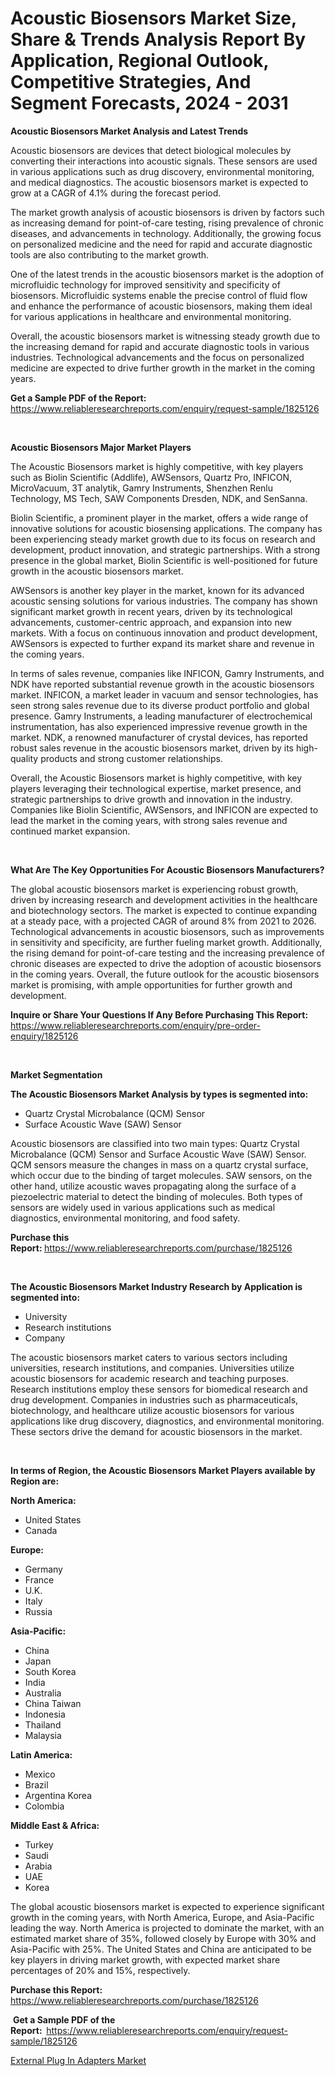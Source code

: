 <p><h1>Acoustic Biosensors Market Size, Share & Trends Analysis Report By Application, Regional Outlook, Competitive Strategies, And Segment Forecasts, 2024 - 2031</h1></p><p><strong>Acoustic Biosensors Market Analysis and Latest Trends</strong></p>
<p><p>Acoustic biosensors are devices that detect biological molecules by converting their interactions into acoustic signals. These sensors are used in various applications such as drug discovery, environmental monitoring, and medical diagnostics. The acoustic biosensors market is expected to grow at a CAGR of 4.1% during the forecast period.</p><p>The market growth analysis of acoustic biosensors is driven by factors such as increasing demand for point-of-care testing, rising prevalence of chronic diseases, and advancements in technology. Additionally, the growing focus on personalized medicine and the need for rapid and accurate diagnostic tools are also contributing to the market growth.</p><p>One of the latest trends in the acoustic biosensors market is the adoption of microfluidic technology for improved sensitivity and specificity of biosensors. Microfluidic systems enable the precise control of fluid flow and enhance the performance of acoustic biosensors, making them ideal for various applications in healthcare and environmental monitoring.</p><p>Overall, the acoustic biosensors market is witnessing steady growth due to the increasing demand for rapid and accurate diagnostic tools in various industries. Technological advancements and the focus on personalized medicine are expected to drive further growth in the market in the coming years.</p></p>
<p><strong>Get a Sample PDF of the Report:&nbsp;</strong> <a href="https://www.reliableresearchreports.com/enquiry/request-sample/1825126">https://www.reliableresearchreports.com/enquiry/request-sample/1825126</a></p>
<p>&nbsp;</p>
<p><strong>Acoustic Biosensors Major Market Players</strong></p>
<p><p>The Acoustic Biosensors market is highly competitive, with key players such as Biolin Scientific (Addlife), AWSensors, Quartz Pro, INFICON, MicroVacuum, 3T analytik, Gamry Instruments, Shenzhen Renlu Technology, MS Tech, SAW Components Dresden, NDK, and SenSanna. </p><p>Biolin Scientific, a prominent player in the market, offers a wide range of innovative solutions for acoustic biosensing applications. The company has been experiencing steady market growth due to its focus on research and development, product innovation, and strategic partnerships. With a strong presence in the global market, Biolin Scientific is well-positioned for future growth in the acoustic biosensors market.</p><p>AWSensors is another key player in the market, known for its advanced acoustic sensing solutions for various industries. The company has shown significant market growth in recent years, driven by its technological advancements, customer-centric approach, and expansion into new markets. With a focus on continuous innovation and product development, AWSensors is expected to further expand its market share and revenue in the coming years.</p><p>In terms of sales revenue, companies like INFICON, Gamry Instruments, and NDK have reported substantial revenue growth in the acoustic biosensors market. INFICON, a market leader in vacuum and sensor technologies, has seen strong sales revenue due to its diverse product portfolio and global presence. Gamry Instruments, a leading manufacturer of electrochemical instrumentation, has also experienced impressive revenue growth in the market. NDK, a renowned manufacturer of crystal devices, has reported robust sales revenue in the acoustic biosensors market, driven by its high-quality products and strong customer relationships.</p><p>Overall, the Acoustic Biosensors market is highly competitive, with key players leveraging their technological expertise, market presence, and strategic partnerships to drive growth and innovation in the industry. Companies like Biolin Scientific, AWSensors, and INFICON are expected to lead the market in the coming years, with strong sales revenue and continued market expansion.</p></p>
<p>&nbsp;</p>
<p><strong>What Are The Key Opportunities For Acoustic Biosensors Manufacturers?</strong></p>
<p><p>The global acoustic biosensors market is experiencing robust growth, driven by increasing research and development activities in the healthcare and biotechnology sectors. The market is expected to continue expanding at a steady pace, with a projected CAGR of around 8% from 2021 to 2026. Technological advancements in acoustic biosensors, such as improvements in sensitivity and specificity, are further fueling market growth. Additionally, the rising demand for point-of-care testing and the increasing prevalence of chronic diseases are expected to drive the adoption of acoustic biosensors in the coming years. Overall, the future outlook for the acoustic biosensors market is promising, with ample opportunities for further growth and development.</p></p>
<p><strong>Inquire or Share Your Questions If Any Before Purchasing This Report:</strong> <a href="https://www.reliableresearchreports.com/enquiry/pre-order-enquiry/1825126">https://www.reliableresearchreports.com/enquiry/pre-order-enquiry/1825126</a></p>
<p>&nbsp;</p>
<p><strong>Market Segmentation</strong></p>
<p><strong>The Acoustic Biosensors Market Analysis by types is segmented into:</strong></p>
<p><ul><li>Quartz Crystal Microbalance (QCM) Sensor</li><li>Surface Acoustic Wave (SAW) Sensor</li></ul></p>
<p><p>Acoustic biosensors are classified into two main types: Quartz Crystal Microbalance (QCM) Sensor and Surface Acoustic Wave (SAW) Sensor. QCM sensors measure the changes in mass on a quartz crystal surface, which occur due to the binding of target molecules. SAW sensors, on the other hand, utilize acoustic waves propagating along the surface of a piezoelectric material to detect the binding of molecules. Both types of sensors are widely used in various applications such as medical diagnostics, environmental monitoring, and food safety.</p></p>
<p><strong>Purchase this Report:&nbsp;</strong><a href="https://www.reliableresearchreports.com/purchase/1825126">https://www.reliableresearchreports.com/purchase/1825126</a></p>
<p>&nbsp;</p>
<p><strong>The Acoustic Biosensors Market Industry Research by Application is segmented into:</strong></p>
<p><ul><li>University</li><li>Research institutions</li><li>Company</li></ul></p>
<p><p>The acoustic biosensors market caters to various sectors including universities, research institutions, and companies. Universities utilize acoustic biosensors for academic research and teaching purposes. Research institutions employ these sensors for biomedical research and drug development. Companies in industries such as pharmaceuticals, biotechnology, and healthcare utilize acoustic biosensors for various applications like drug discovery, diagnostics, and environmental monitoring. These sectors drive the demand for acoustic biosensors in the market.</p></p>
<p>&nbsp;</p>
<p><strong>In terms of Region, the Acoustic Biosensors Market Players available by Region are:</strong></p>
<p>
    <p> <strong> North America: </strong>
        <ul>
            <li>United States</li>
            <li>Canada</li>
        </ul>
        </p> 
    <p> <strong> Europe: </strong>
        <ul>
            <li>Germany</li>
            <li>France</li>
            <li>U.K.</li>
            <li>Italy</li>
            <li>Russia</li>
        </ul>
        </p> 
    <p> <strong> Asia-Pacific: </strong>
        <ul>
            <li>China</li>
            <li>Japan</li>
            <li>South Korea</li>
            <li>India</li>
            <li>Australia</li>
            <li>China Taiwan</li>
            <li>Indonesia</li>
            <li>Thailand</li>
            <li>Malaysia</li>
        </ul>
        </p> 
    <p> <strong> Latin America: </strong>
        <ul>
            <li>Mexico</li>
            <li>Brazil</li>
            <li>Argentina Korea</li>
            <li>Colombia</li>
        </ul>
        </p> 
    <p> <strong> Middle East & Africa: </strong>
        <ul>
            <li>Turkey</li>
            <li>Saudi</li>
            <li>Arabia</li>
            <li>UAE</li>
            <li>Korea</li>
        </ul>
    </p>
    </p>
<p><p>The global acoustic biosensors market is expected to experience significant growth in the coming years, with North America, Europe, and Asia-Pacific leading the way. North America is projected to dominate the market, with an estimated market share of 35%, followed closely by Europe with 30% and Asia-Pacific with 25%. The United States and China are anticipated to be key players in driving market growth, with expected market share percentages of 20% and 15%, respectively.</p></p>
<p><strong>Purchase this Report: </strong><a href="https://www.reliableresearchreports.com/purchase/1825126">https://www.reliableresearchreports.com/purchase/1825126</a></p>
<p>&nbsp;<strong>Get a Sample PDF of the Report:&nbsp;&nbsp;</strong><a href="https://www.reliableresearchreports.com/enquiry/request-sample/1825126">https://www.reliableresearchreports.com/enquiry/request-sample/1825126</a></p>
<p><strong></strong></p>
<p><p><a href="https://medium.com/@neilrogers69/external-plug-in-adapters-market-competitive-analysis-market-trends-and-forecast-to-2031-b616785e054d">External Plug In Adapters Market</a></p></p>